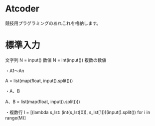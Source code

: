 # Atcoder
競技用プラグラミングのあれこれを格納します。

# 標準入力
文字列
N = input()
数値
N = int(input())
複数の数値

・A1〜An

A = list(map(float, input().split()))

・A、B

A、B = list(map(float, input().split()))

・複数行
l = [(lambda s_lst: (int(s_lst[0]), s_lst[1]))(input().split()) for i in range(M)]
